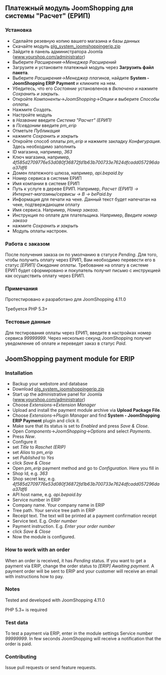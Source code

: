 ## Платежный модуль JoomShopping для системы "Расчет" (ЕРИП)

### Установка

* Сделайте резевную копию вашего магазина и базы данных
* Скачайте модуль [plg_system_joomshoppingerip.zip](https://github.com/beGateway/joomshopping-erip-payment-plugin/raw/master/plg_system_joomshoppingerip.zip)
* Зайдите в панель администратора Joomla (www.yourshop.com/administrator)
* Выберите _Расширения_->_Менеджер Расширений_
* Загрузите и установите платежный модуль через **Загрузить файл пакета**.
* Выберите _Расширения_->_Менеджер плагинов_, найдите **System - JoomShopping ERIP Payment** и кликните на нем.
*	Убедитесь, что его _Состояние_ установленов в _Включено_ и нажмите _Сохранить и закрыть_.
*	Откройте _Компоненты_->_JoomShopping_->_Опции_ и выберите _Способы оплаты_.
* Нажмите _Создать_.
*	Настройте модуль
  * в _Название_ введите _Система "Расчет" (ЕРИП)_
  * в _Псевдоним_ введите _pm_erip_
  * Отметьте _Публикация_
  * нажмите _Сохранить и закрыть_
*	Откройте способ оплаты _pm_erip_ и нажмите закладку _Конфигурация_. Здесь необходимо заполнить
  * ID магазина, например, _363_
  * Ключ магазинa, например, _4f585d2709776e53d080f36872fd1b63b700733e7624dfcadd057296daa37df6_
  * Домен платежного шлюза, например, _api.bepaid.by_
  * Номер сервиса в системе ЕРИП
  * Имя компании в системе ЕРИП
  * Путь к услуге в дереве ЕРИП. Например, _Расчет (ЕРИП) -> Интернет-магазины/сервисы -> B -> bePaid.by_
  * Информация для печати на чеке. Данный текст будет напечатан на чеке, подтверждающем оплату
  * Имя сервиса. Например, _Номер заказа_.
  * Инструкция по оплате для плательщика. Например, _Введите номер заказа_
  * нажмите _Сохранить и закрыть_
* Модуль оплаты настроен.

### Работа с заказом

После получения заказа он по умолчанию в статусе _Pending_. Для того, чтобы получить оплату через ЕРИП,
Вам необходимо перевести его в статус _[ЕРИП] Ожидание оплаты_. Требование на оплату в системе ЕРИП будет сформировано и покупатель получит письмо с инструкцией как осуществить оплату через ЕРИП.

### Примечания

Протестировано и разработано для JoomShopping 4.11.0

Требуется PHP 5.3+

### Тестовые данные

Для тестирования оплаты через ЕРИП, введите в настройках номер сервиса _99999999_.
Через несколько секунд JoomShopping получит уведомление об оплате и переведет заказ в статус _Paid_.

## JoomShopping payment module for ERIP

### Installation

* Backup your webstore and database
* Download [plg_system_joomshoppingerip.zip](https://github.com/beGateway/joomshopping-erip-payment-plugin/raw/master/plg_system_joomshoppingerip.zip)
* Start up the administrative panel for Joomla (www.yourshop.com/administrator)
* Choose _Extensions_->_Extension Manager_
* Upload and install the payment module archive via **Upload Package File**.
* Choose _Extensions_->_Plugin Manager_ and find **System - JoomShopping ERIP Payment** plugin and click it.
*	Make sure that its status is set to _Enabled_ and press _Save & Close_.
*	Open _Components_->_JoomShopping_->_Options_ and select _Payments_.
* Press _New_.
*	Configure it
  * set _Title_ to _Raschet (ERIP)_
  * set _Alias_ to _pm_erip_
  * set _Published_ to _Yes_
  * click _Save & Close_
*	Open _pm_erip_ payment method and go to _Configuration_. Here you fill in
  * Shop Id, e.g. _363_
  * Shop secret key, e.g. _4f585d2709776e53d080f36872fd1b63b700733e7624dfcadd057296daa37df6_
  * API host name, e.g. _api.bepaid.by_
  * Service number in ERIP
  * Company name. Your company name in ERIP
  * Tree path. Your service tree path in ERIP
  * Receipt text. The text will be printed at a payment confirmation receipt
  * Service text. E.g. _Order number_
  * Payment instruction. E.g. _Enter your order number_
  * click _Save & Close_
* Now the module is configured.

### How to work with an order

When an order is received, it has _Pending_ status. If you want to get a payment via ERIP,
change the order status to _[ERIP] Awaiting payment_. A payment order will be sent to ERIP and your
customer will receive an email with instructions how to pay.

### Notes

Tested and developed with JoomShopping 4.11.0

PHP 5.3+ is required

### Test data

To test a payment via ERIP, enter in the module settings Service number _99999999_.
In few seconds JoomShopping will receive a notification that the order is paid.

### Contributing

Issue pull requests or send feature requests.
